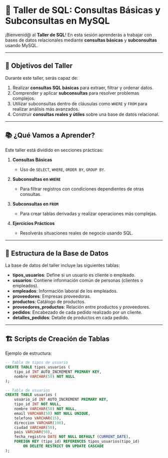 # 🧠 Taller de SQL: Consultas Básicas y Subconsultas en MySQL

¡Bienvenid@ al **Taller de SQL**! En esta sesión aprenderás a trabajar con bases de datos relacionales mediante **consultas básicas** y **subconsultas** usando MySQL.

---

## 🎯 Objetivos del Taller

Durante este taller, serás capaz de:

1. Realizar **consultas SQL básicas** para extraer, filtrar y ordenar datos.
2. Comprender y aplicar **subconsultas** para resolver problemas complejos.
3. Utilizar subconsultas dentro de cláusulas como `WHERE` y `FROM` para realizar análisis más avanzados.
4. Construir **consultas reales y útiles** sobre una base de datos relacional.

---

## 📚 ¿Qué Vamos a Aprender?

Este taller está dividido en secciones prácticas:

1. **Consultas Básicas**
   - Uso de `SELECT`, `WHERE`, `ORDER BY`, `GROUP BY`.

2. **Subconsultas en `WHERE`**
   - Para filtrar registros con condiciones dependientes de otras consultas.

3. **Subconsultas en `FROM`**
   - Para crear tablas derivadas y realizar operaciones más complejas.

4. **Ejercicios Prácticos**
   - Resolverás situaciones reales de negocio usando SQL.

---

## 🧩 Estructura de la Base de Datos

La base de datos del taller incluye las siguientes tablas:

- **tipos_usuarios**: Define si un usuario es cliente o empleado.
- **usuarios**: Contiene información común de personas (clientes o empleados).
- **empleados**: Información laboral de los empleados.
- **proveedores**: Empresas proveedoras.
- **productos**: Catálogo de productos.
- **proveedores_productos**: Relación entre productos y proveedores.
- **pedidos**: Encabezado de cada pedido realizado por un cliente.
- **detalles_pedidos**: Detalle de productos en cada pedido.

---

## 🏗️ Scripts de Creación de Tablas

Ejemplo de estructura:

```sql
-- Tabla de tipos de usuario
CREATE TABLE tipos_usuarios (
    tipo_id INT AUTO_INCREMENT PRIMARY KEY,
    nombre VARCHAR(50) NOT NULL
);

-- Tabla de usuarios
CREATE TABLE usuarios (
    usuario_id INT AUTO_INCREMENT PRIMARY KEY,
    tipo_id INT NOT NULL,
    nombre VARCHAR(50) NOT NULL,
    email VARCHAR(50) NOT NULL UNIQUE,
    telefono VARCHAR(15),
    direccion VARCHAR(100),
    ciudad VARCHAR(50),
    pais VARCHAR(50),
    fecha_registro DATE NOT NULL DEFAULT (CURRENT_DATE),
    FOREIGN KEY (tipo_id) REFERENCES tipos_usuarios(tipo_id)
        ON DELETE RESTRICT ON UPDATE CASCADE
);
